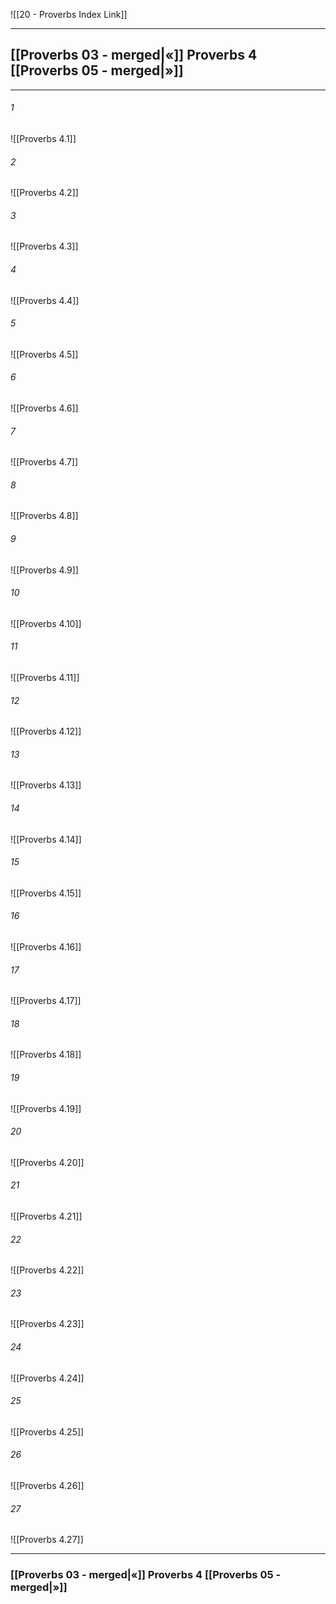 ![[20 - Proverbs Index Link]]

---
##  [[Proverbs 03 - merged|«]] Proverbs 4 [[Proverbs 05 - merged|»]]

---

###### 1
![[Proverbs 4.1]] 

###### 2
![[Proverbs 4.2]] 

###### 3
![[Proverbs 4.3]] 

###### 4
![[Proverbs 4.4]]

###### 5 
![[Proverbs 4.5]] 

###### 6
![[Proverbs 4.6]] 

###### 7
![[Proverbs 4.7]] 

###### 8
![[Proverbs 4.8]] 

###### 9
![[Proverbs 4.9]] 

###### 10
![[Proverbs 4.10]] 

###### 11
![[Proverbs 4.11]] 

###### 12
![[Proverbs 4.12]]

###### 13
![[Proverbs 4.13]] 

###### 14
![[Proverbs 4.14]] 

###### 15
![[Proverbs 4.15]]

###### 16
![[Proverbs 4.16]] 

###### 17
![[Proverbs 4.17]]

###### 18
![[Proverbs 4.18]] 

###### 19
![[Proverbs 4.19]] 

###### 20
![[Proverbs 4.20]]

###### 21
![[Proverbs 4.21]] 

###### 22
![[Proverbs 4.22]] 

###### 23
![[Proverbs 4.23]]

###### 24
![[Proverbs 4.24]] 

###### 25
![[Proverbs 4.25]]

###### 26
![[Proverbs 4.26]] 

###### 27
![[Proverbs 4.27]] 


---
###  [[Proverbs 03 - merged|«]] Proverbs 4 [[Proverbs 05 - merged|»]]
